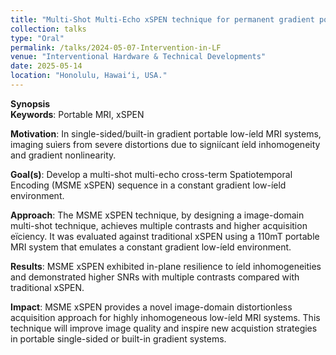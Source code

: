 ```yaml
---
title: "Multi-Shot Multi-Echo xSPEN technique for permanent gradient portable low-field MRI systems"
collection: talks
type: "Oral"
permalink: /talks/2024-05-07-Intervention-in-LF
venue: "Interventional Hardware & Technical Developments"
date: 2025-05-14
location: "Honolulu, Hawaiʻi, USA."  
---
```


**Synopsis** <br> 
**Keywords**:  Portable MRI, xSPEN

**Motivation**: In single-sided/built-in gradient portable low-íeld MRI systems, imaging suìers from severe distortions due to signiícant íeld inhomogeneity and gradient nonlinearity.

**Goal(s)**: Develop a multi-shot multi-echo cross-term Spatiotemporal Encoding (MSME xSPEN) sequence in a constant gradient low-íeld environment.

**Approach**: The MSME xSPEN technique, by designing a image-domain multi-shot technique, achieves multiple contrasts and higher acquisition eïciency. It was evaluated against traditional xSPEN using a 110mT portable MRI system that emulates a constant gradient low-íeld environment.

**Results**: MSME xSPEN exhibited in-plane resilience to íeld inhomogeneities and demonstrated higher SNRs with multiple contrasts compared with traditional xSPEN.

**Impact**: MSME xSPEN provides a novel image-domain distortionless acquisition approach for highly inhomogeneous low-íeld MRI systems. This technique will improve image quality and inspire new acquistion strategies in portable single-sided or built-in gradient systems.

